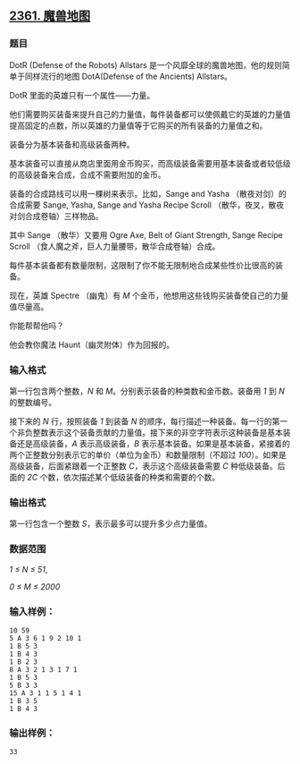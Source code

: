 ## [2361. 魔兽地图](https://www.acwing.com/problem/content/2363/)

### 题目

DotR (Defense of the Robots) Allstars 是一个风靡全球的魔兽地图，他的规则简单于同样流行的地图 DotA(Defense of the Ancients) Allstars。

DotR 里面的英雄只有一个属性——力量。

他们需要购买装备来提升自己的力量值，每件装备都可以使佩戴它的英雄的力量值提高固定的点数，所以英雄的力量值等于它购买的所有装备的力量值之和。

装备分为基本装备和高级装备两种。

基本装备可以直接从商店里面用金币购买，而高级装备需要用基本装备或者较低级的高级装备来合成，合成不需要附加的金币。

装备的合成路线可以用一棵树来表示。比如，Sange and Yasha （散夜对剑）的合成需要 Sange, Yasha, Sange and Yasha Recipe Scroll （散华，夜叉，散夜对剑合成卷轴）三样物品。

其中 Sange （散华）又要用 Ogre Axe, Belt of Giant Strength, Sange Recipe Scroll （食人魔之斧，巨人力量腰带，散华合成卷轴）合成。

每件基本装备都有数量限制，这限制了你不能无限制地合成某些性价比很高的装备。

现在，英雄 Spectre （幽鬼）有 *M* 个金币，他想用这些钱购买装备使自己的力量值尽量高。

你能帮帮他吗？

他会教你魔法 Haunt（幽灵附体）作为回报的。

### 输入格式

第一行包含两个整数，*N* 和 *M*。分别表示装备的种类数和金币数。装备用 *1* 到 *N* 的整数编号。

接下来的 *N* 行，按照装备 *1* 到装备 *N* 的顺序，每行描述一种装备。每一行的第一个非负整数表示这个装备贡献的力量值。接下来的非空字符表示这种装备是基本装备还是高级装备，*A* 表示高级装备，*B* 表示基本装备。如果是基本装备，紧接着的两个正整数分别表示它的单价（单位为金币）和数量限制（不超过 *100*）。如果是高级装备，后面紧跟着一个正整数 *C*，表示这个高级装备需要 *C* 种低级装备。后面的 *2C* 个数，依次描述某个低级装备的种类和需要的个数。

### 输出格式

第一行包含一个整数 *S*，表示最多可以提升多少点力量值。

### 数据范围

*1 ≤ N ≤ 51*,

*0 ≤ M ≤ 2000*

### 输入样例：

```
10 59
5 A 3 6 1 9 2 10 1
1 B 5 3
1 B 4 3
1 B 2 3
8 A 3 2 1 3 1 7 1
1 B 5 3
5 B 3 3
15 A 3 1 1 5 1 4 1
1 B 3 5
1 B 4 3
```

### 输出样例：

```
33
```
